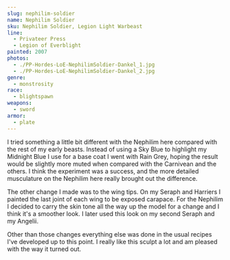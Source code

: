 ```yaml
---
slug: nephilim-soldier
name: Nephilim Soldier
sku: Nephilim Soldier, Legion Light Warbeast
line:
  - Privateer Press
  - Legion of Everblight
painted: 2007
photos:
  - ./PP-Hordes-LoE-NephilimSoldier-Dankel_1.jpg
  - ./PP-Hordes-LoE-NephilimSoldier-Dankel_2.jpg
genre:
  - monstrosity
race:
  - blightspawn
weapons:
  - sword
armor:
  - plate
---
```


I tried something a little bit different with the Nephilim here compared with the rest of my early beasts. Instead of using a Sky Blue to highlight my Midnight Blue I use for a base coat I went with Rain Grey, hoping the result would be slightly more muted when compared with the Carnivean and the others. I think the experiment was a success, and the more detailed musculature on the Nephilim here really brought out the difference.

The other change I made was to the wing tips. On my Seraph and Harriers I painted the last joint of each wing to be exposed carapace. For the Nephilim I decided to carry the skin tone all the way up the model for a change and I think it's a smoother look. I later used this look on my second Seraph and my Angelii.

Other than those changes everything else was done in the usual recipes I've developed up to this point. I really like this sculpt a lot and am pleased with the way it turned out.
